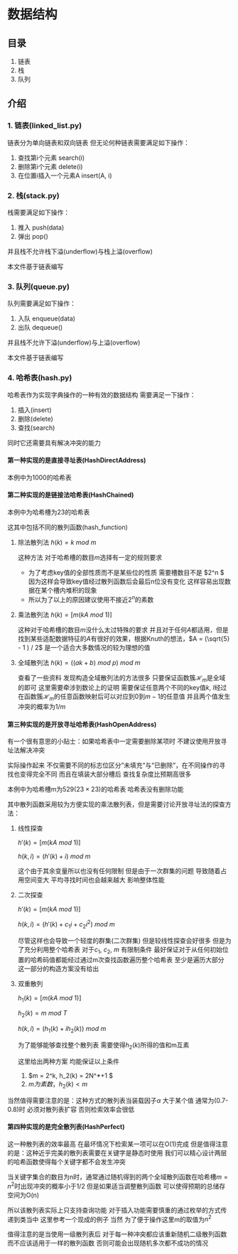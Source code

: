 # 数据结构

## 目录

1. 链表
2. 栈
3. 队列





## 介绍

### 1. 链表(linked_list.py)

链表分为单向链表和双向链表 但无论何种链表需要满足如下操作：

1. 查找第i个元素 search(i)
2. 删除第i个元素 delete(i)
3. 在位置i插入一个元素A insert(A, i)

### 2. 栈(stack.py)

栈需要满足如下操作：

1. 推入 push(data)
2. 弹出 pop()

并且栈不允许栈下溢(underflow)与栈上溢(overflow)

本文件基于链表编写

### 3. 队列(queue.py)

队列需要满足如下操作：

1.  入队 enqueue(data)
2.  出队 dequeue()

并且栈不允许下溢(underflow)与上溢(overflow)

本文件基于链表编写

### 4. 哈希表(hash.py)

哈希表作为实现字典操作的一种有效的数据结构 需要满足一下操作：

1. 插入(insert)
2. 删除(delete)
3. 查找(search)

同时它还需要具有解决冲突的能力 

#### 第一种实现的是直接寻址表(HashDirectAddress) 

本例中为1000的哈希表

#### 第二种实现的是链接法哈希表(HashChained) 

本例中为哈希槽为23的哈希表

这其中包括不同的散列函数(hash_function) 

1. 除法散列法 $h(k) = k\ mod\ m$

   这种方法 对于哈希槽的数目$m$选择有一定的规则要求

   * 为了考虑key值的全部性质而不是某些位的性质 需要槽数目不是 $2^n $ 因为这样会导致key值经过散列函数后会最后n位没有变化 这样容易出现数据在某个槽内堆积的现象
   * 所以为了以上的原因建议使用不接近$2^n​$的素数

2. 乘法散列法 $h(k) = [m(kA\ mod\ 1)]$

   这种对于哈希槽的数目$m$没什么太过特殊的要求 并且对于任何$A$都适用，但是找到某些适配数据特征的$A$有很好的效果，根据Knuth的想法，$A = (\sqrt{5} - 1 ) / 2$ 是一个适合大多数情况的较为理想的值

3. 全域散列法 $h(k) = ((ak+b)\ mod\ p)\ mod\ m$

   查看了一些资料 发现构造全域散列法的方法很多 只要保证函数簇$\mathcal{H}_m$是全域的即可 这里需要牵涉到数论上的证明 需要保证任意两个不同的key值$k$, $l$经过在函数簇$\mathcal{H}_m$的任意函数映射后可以对应到$0$到$m-1$的任意值 并且两个值发生冲突的概率为$1/m$

#### 第三种实现的是开放寻址哈希表(HashOpenAddress)

有一个很有意思的小贴士：如果哈希表中一定需要删除某项时 不建议使用开放寻址法解决冲突

实际操作起来 不仅需要不同的标志位区分”未填充“与“已删除”，在不同操作的寻找也变得完全不同 而且在填装大部分槽后 查找复杂度比预期高很多

本例中为哈希槽m为$529(23\times23)$的哈希表 哈希表没有删除功能 

其中散列函数采用较为方便实现的乘法散列表，但是需要讨论开放寻址法的探查方法：

1. 线性探查

   $h'(k) = [m(kA\ mod\ 1)]$

   $h(k, i) = (h'(k) + i)\ mod\ m$

   这个由于其余变量所以也没有任何限制 但是由于一次群集的问题 导致随着占用空间变大 平均寻找时间也会越来越大 影响整体性能

2. 二次探查

   $h'(k) = [m(kA\ mod\ 1)]$

   $h(k, i) = (h'(k) + c_1i + c_2i^2)\ mod\ m$

   尽管这样也会导致一个轻度的群集(二次群集) 但是较线性探查会好很多 但是为了充分利用整个哈希表 对于$c_1$,  $c_2$, $m$ 有限制条件 最好保证对于从任何初始位置的哈希码值都能经过通过m次查找函数遍历整个哈希表 至少是遍历大部分  这一部分的构造方案没有给出

3. 双重散列

   $h_1(k) = [m(kA\ mod\ 1)]$

   $h_2(k) = m\ mod\ T$

   $h(k, i) = (h_1(k) + ih_2(k))\ mod\ m$

   为了能够能够查找整个散列表 需要使得$h_2(k)$所得的值和m互素

   这里给出两种方案 均能保证以上条件

   1. $m = 2^k, h_2(k) = 2N^*+1 $
   2. $m为素数， h_2(k) < m$

当然值得需要注意的是：这种方式的散列表当装载因子$\alpha$ 大于某个值 通常为(0.7-0.8)时 必须对散列表扩容 否则检索效率会很低 

#### 第四种实现的是完全散列表(HashPerfect)

这一种散列表的效率最高 在最坏情况下检索某一项可以在O(1)完成 但是值得注意的是：这种近乎完美的散列表需要在关键字是静态时使用 我们可以精心设计两层的哈希函数使得每个关键字都不会发生冲突 

当关键字集合的数目为n时，通常通过随机得到的两个全域散列函数在哈希槽$m=n^2$时出现冲突的概率小于1/2 但是如果适当调整散列函数 可以使得预期的总储存空间为O(n)

所以该散列表实际上只支持查询功能 对于插入功能需要慎重的通过枚举的方式传递到类当中 这里参考一个现成的例子 当然 为了便于操作这里m的取值为$n^2$

 值得注意的是当使用一级散列表后 对于每一种冲突都应该重新随机二级散列函数而不应该适用于一样的散列函数 否则可能会出现随机多次都不成功的情况